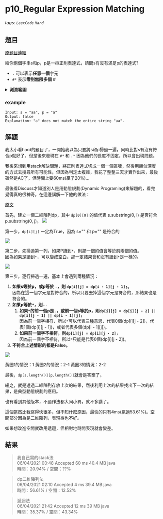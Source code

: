 # p10_Regular Expression Matching

###### tags: `LeetCode` `Hard`

## 題目
[原題目連結](https://leetcode.com/problems/regular-expression-matching/)

給你兩個字串s和p，p是一串正則表達式，請問s有沒有滿足p的表達式?

* `.` 可以表示**任意一個**字元
* `#*` 表示**零到無限多個** #

<details><summary><b>測資範圍</b></summary>
    
* 0 <= `s.length` <= 20
* 0 <= `p.length` <= 30
* s只包含英文小寫
* p只包含英文小寫和 `.` 和 `*`

</details>

### example
```
Input: s = "aa", p = "a"
Output: false
Explanation: "a" does not match the entire string "aa".
```

## 解題
我太小看hard的題目了，一開始我以為只要將s和p掃過一遍，同時比對s有沒有符合p就好了。但是後來發現在 `#*` 和 `.*` 因為他們的長度不固定，所以會出現問題。

我後來想到用stack解決問題，將正則表達式切成一個一個區塊，然後用類似深度的方式去搜尋所有可能性，但因為判定太複雜，我花了整整三天才實作出來，最後雖然是AC了，但時間上要60ms(贏了20%)...

最後看Discuss才知道別人是用動態規劃(Dynamic Programing)來解題的，看完覺得真的很神奇，在這邊講解一下他的做法：

[原文](https://leetcode.com/problems/regular-expression-matching/discuss/5651/Easy-DP-Java-Solution-with-detailed-Explanation)

首先，建立一個二維陣列dp，其中 `dp[0][0]` 的值代表 s.substring(0, i) 是否符合 p.substring(0, j)。
![](https://i.imgur.com/WDMqNyc.jpg)

第一步，`dp[i][j]` 一定為True，因為 s="" 和 p="" 是符合的

![](https://i.imgur.com/NYc2u2L.jpg)

第二步，先掃過第一列，如果P讀到`*`，則那一個的值會等於前兩個的值。  
因為如果是讀到`*`，可以變成空白，那一定結果會和沒有讀到`*`是一樣的。

![](https://i.imgur.com/kUF7lFK.jpg)

第三步，逐行掃過一遍，基本上會遇到兩種情況：

1. **如果s等於p，或p等於 `.`，則 `dp[i][j] = dp[i - 1][j - 1];`。**  
因為在這一個字元是對符合的，所以只要去掉這個字元是符合的，那結果也是符合的。
2. **如果p等於`*`，則...**
    1. **如果`*`的前一個p是`.`，或前一個s等於p，則`dp[i][j] = dp[i][j - 2] || dp[i][j - 1] || dp[i - 1][j];`**  
    因為前一個字相符，所以`*`可以代表三種意思，代表0個(dp[i][j - 2])，代表1個(dp[i][j - 1])，或者代表多個(dp[i - 1][j])。
    2. **如果前一個字不相符，則`dp[i][j] = dp[i][j - 2];`**  
    因為前一個字不相符，所以`*`只能是代表0個(dp[i][j - 2])。
3. **不符合上述情形的都是False。**  

![](https://i.imgur.com/ou4sj2q.jpg)

黃圈1的情況：1
黃圈2的情況：2-1
黃圈3的情況：2-2

最後，`dp[s.length()][p.length()]`就會是答案了。

總之，就是透過二維陣列存放上次的結果，然後利用上次的結果找出下一次的結果，是典型動態規劃的應用。

也有看到其他版本，不過作法都大同小異，就不多講了。

這個當然比我寫得快很多，但不知什麼原因，最快的只有4ms(贏過53.61%)。空間部分因為是二維陣列，表現得也不好。

如果想改進空間就改用遞迴，但相對地時間表現就會變差。

## 結果
> 我自己寫的stack法  
> 06/04/2021 00:48	Accepted	60 ms	40.4 MB	java  
> 時間：20.94% / 空間：??%  

> dp二維陣列法  
> 06/04/2021 02:10	Accepted	4 ms	39.4 MB	java  
> 時間：56.61% / 空間：12.52%  

> 遞迴法  
> 06/04/2021 21:42	Accepted	12 ms	39 MB	java  
> 時間：35.37% / 空間：43.34%  

